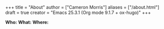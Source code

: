 +++
title = "About"
author = ["Cameron Morris"]
aliases = ["/about.html"]
draft = true
creator = "Emacs 25.3.1 (Org mode 9.1.7 + ox-hugo)"
+++

**Who:**
**What:**
**Where:**
